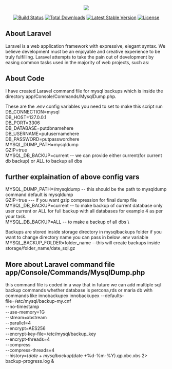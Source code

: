 <p align="center"><img src="https://laravel.com/assets/img/components/logo-laravel.svg"></p>

<p align="center">
<a href="https://travis-ci.org/laravel/framework"><img src="https://travis-ci.org/laravel/framework.svg" alt="Build Status"></a>
<a href="https://packagist.org/packages/laravel/framework"><img src="https://poser.pugx.org/laravel/framework/d/total.svg" alt="Total Downloads"></a>
<a href="https://packagist.org/packages/laravel/framework"><img src="https://poser.pugx.org/laravel/framework/v/stable.svg" alt="Latest Stable Version"></a>
<a href="https://packagist.org/packages/laravel/framework"><img src="https://poser.pugx.org/laravel/framework/license.svg" alt="License"></a>
</p>

## About Laravel

Laravel is a web application framework with expressive, elegant syntax. We believe development must be an enjoyable and creative experience to be truly fulfilling. Laravel attempts to take the pain out of development by easing common tasks used in the majority of web projects, such as:

## About Code

I have created Laravel command file for mysql backups which is inside the directory app/Console/Commands/MysqlDump.php. 
 
These are the .env config variables you need to set to make this script run 
DB_CONNECTION=mysql \
DB_HOST=127.0.0.1 \
DB_PORT=3306 \
DB_DATABASE=putdbnamehere \
DB_USERNAME=putusernamehere \
DB_PASSWORD=putpasswordhere \
MYSQL_DUMP_PATH=mysqldump \
GZIP=true \
MYSQL_DB_BACKUP=current -- we can provide either current(for current db backup) or ALL to backup all dbs 

## further explaination of above config vars 
MYSQL_DUMP_PATH=/mysqldump -- this should be the path to mysqldump command default is mysqldump \
GZIP=true   --- if you want gzip compression for final dump file \
MYSQL_DB_BACKUP=current   -- to make backup of current database only user current or ALL for full backup with all databases for example 4 as per your task. \
MYSQL_DB_BACKUP=ALL    -- to make a backup of all dbs \

Backups are stored inside storage directory in mysqlbackups folder if you want to change directory name you can pass in below .env variable
MYSQL_BACKUP_FOLDER=folder_name    --this will create backups inside storage/folder_name/date_sql.gz




## More about Laravel command file app/Console/Commands/MysqlDump.php
this command file is coded in a way that in future we can add multiple sql backup commands whether database is percona,rds or maria db with commands like innobackupex
innobackupex --defaults-file=/etc/mysql/backup-my.cnf \
    --no-timestamp \
    --use-memory=1G \
    --stream=xbstream \
    --parallel=4 \
    --encrypt=AES256 \
    --encrypt-key-file=/etc/mysql/backup_key \
    --encrypt-threads=4 \
    --compress \
    --compress-threads=4 \
    --history=$(date +%d-%m-%Y) ./ > \
    mysqlbackup$(date +%d-%m-%Y).qp.xbc.xbs 2> \
    backup-progress.log &

